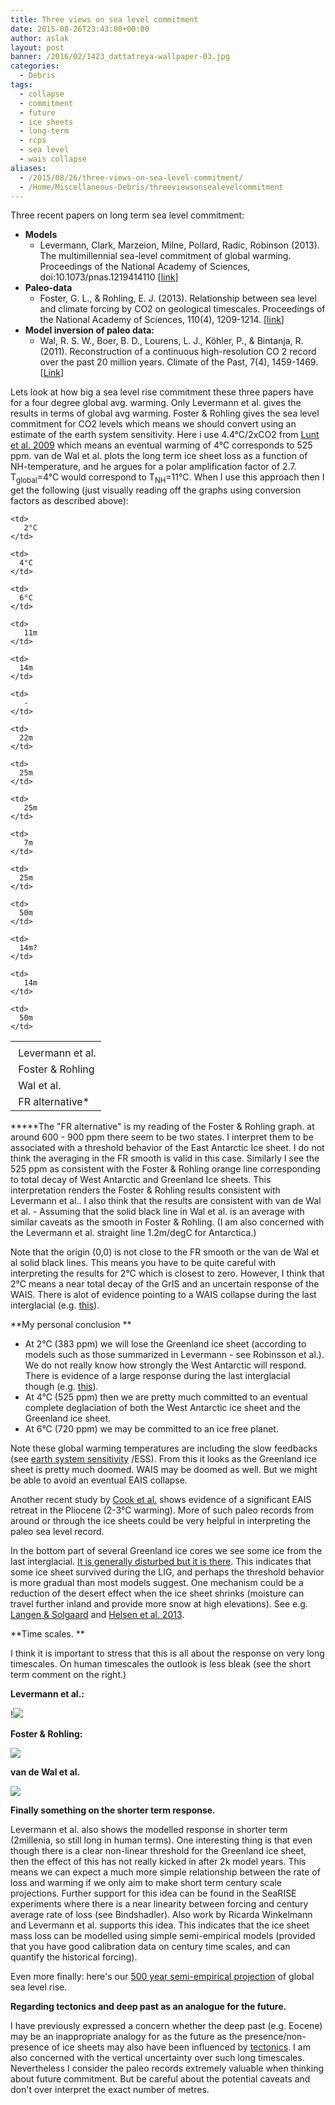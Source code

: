 ```yaml
---
title: Three views on sea level commitment
date: 2015-08-26T23:43:00+00:00
author: aslak
layout: post
banner: /2016/02/1423_dattatreya-wallpaper-03.jpg
categories:
  - Debris
tags:
  - collapse
  - commitment
  - future
  - ice sheets
  - long-term
  - rcps
  - sea level
  - wais collapse
aliases:
  - /2015/08/26/three-views-on-sea-level-commitment/
  - /Home/Miscellaneous-Debris/threeviewsonsealevelcommitment
---
```

Three recent papers on long term sea level commitment:

  * **Models** 
      * Levermann, Clark, Marzeion, Milne, Pollard, Radic, Robinson (2013). The multimillennial sea-level commitment of global warming. Proceedings of the National Academy of Sciences, doi:10.1073/pnas.1219414110 [[link](http://www.pik-potsdam.de/~anders/publications/levermann_clark13.pdf)]
  * **Paleo-data** 
      * Foster, G. L., & Rohling, E. J. (2013). Relationship between sea level and climate forcing by CO2 on geological timescales. Proceedings of the National Academy of Sciences, 110(4), 1209-1214. [[link](http://www.pnas.org/content/early/2013/01/03/1216073110.full.pdf)]
  * **Model inversion of paleo data:** 
      * Wal, R. S. W., Boer, B. D., Lourens, L. J., Köhler, P., & Bintanja, R. (2011). Reconstruction of a continuous high-resolution CO 2 record over the past 20 million years. Climate of the Past, 7(4), 1459-1469. [[Link](http://www.clim-past.net/7/1459/2011/cp-7-1459-2011.pdf)]

Lets look at how big a sea level rise commitment these three papers have for a four degree global avg. warming. Only Levermann et al. gives the results in terms of global avg warming. Foster & Rohling gives the sea level commitment for CO2 levels which means we should convert using an estimate of the earth system sensitivity. Here i use 4.4°C/2xCO2 from [Lunt et al. 2009](http://www.nature.com/ngeo/journal/v3/n1/abs/ngeo706.html) which means an eventual warming of 4°C corresponds to 525 ppm. van de Wal et al. plots the long term ice sheet loss as a function of NH-temperature, and he argues for a polar amplification factor of 2.7. T<sub>global</sub>=4°C would correspond to T<sub>NH</sub>=11°C. When I use this approach then I get the following (just visually reading off the graphs using conversion factors as described above):

<table>
  <tr>
    <td>
    </td>
    
    <td>
       2°C
    </td>
    
    <td>
      4°C 
    </td>
    
    <td>
      6°C 
    </td>
  </tr>
  
  <tr>
    <td>
       Levermann et al.
    </td>
    
    <td>
       11m
    </td>
    
    <td>
      14m
    </td>
    
    <td>
       -
    </td>
  </tr>
  
  <tr>
    <td>
       Foster & Rohling
    </td>
    
    <td>
      22m
    </td>
    
    <td>
      25m
    </td>
    
    <td>
       25m
    </td>
  </tr>
  
  <tr>
    <td>
       Wal et al.
    </td>
    
    <td>
       7m
    </td>
    
    <td>
      25m
    </td>
    
    <td>
      50m
    </td>
  </tr>
  
  <tr>
    <td>
       FR alternative*
    </td>
    
    <td>
      14m?
    </td>
    
    <td>
       14m
    </td>
    
    <td>
      50m
    </td>
  </tr>
</table>

*****The "FR alternative" is my reading of the Foster & Rohling graph. at around 600 - 900 ppm there seem to be two states. I interpret them to be associated with a threshold behavior of the East Antarctic Ice sheet. I do not think the averaging in the FR smooth is valid in this case. Similarly I see the 525 ppm as consistent with the Foster & Rohling orange line corresponding to total decay of West Antarctic and Greenland Ice sheets. This interpretation renders the Foster & Rohling results consistent with Levermann et al.. I also think that the results are consistent with van de Wal et al. - Assuming that the solid black line in Wal et al. is an average with similar caveats as the smooth in Foster & Rohling. (I am also concerned with the Levermann et al. straight line 1.2m/degC for Antarctica.)
  
Note that the origin (0,0) is not close to the FR smooth or the van de Wal et al solid black lines. This means you have to be quite careful with interpreting the results for 2°C which is closest to zero. However, I think that 2°C means a near total decay of the GrIS and an uncertain response of the WAIS. There is alot of evidence pointing to a WAIS collapse during the last interglacial (e.g. [this](http://skepticalscience.com/Antarctic_Octopus_Living_Testament_To_Global_Warming.html)).

**My personal conclusion **

  * At 2°C (383 ppm) we will lose the Greenland ice sheet (according to models such as those summarized in Levermann - see Robinsson et al.). We do not really know how strongly the West Antarctic will respond. There is evidence of a large response during the last interglacial though (e.g. [this](http://skepticalscience.com/Antarctic_Octopus_Living_Testament_To_Global_Warming.html)).
  * At 4°C (525 ppm) then we are pretty much committed to an eventual complete deglaciation of both the West Antarctic ice sheet and the Greenland ice sheet.
  * At 6°C (720 ppm) we may be committed to an ice free planet.

Note these global warming temperatures are including the slow feedbacks (see [earth system sensitivity](http://en.wikipedia.org/wiki/Climate_sensitivity) /ESS). From this it looks as the Greenland ice sheet is pretty much doomed. WAIS may be doomed as well. But we might be able to avoid an eventual EAIS collapse.
  
Another recent study by [Cook et al.](http://www.nature.com/ngeo/journal/vaop/ncurrent/full/ngeo1889.html) shows evidence of a significant EAIS retreat in the Pliocene (2-3°C warming). More of such paleo records from around or through the ice sheets could be very helpful in interpreting the paleo sea level record.

In the bottom part of several Greenland ice cores we see some ice from the last interglacial. [It is generally disturbed but it is there](/Home/PDFs/Announcements/eemianinterglacialreconstructedfromgreenlandfoldedneemicecorestrata). This indicates that some ice sheet survived during the LIG, and perhaps the threshold behavior is more gradual than most models suggest. One mechanism could be a reduction of the desert effect when the ice sheet shrinks (moisture can travel further inland and provide more snow at high elevations). See e.g. [Langen & Solgaard](http://link.springer.com/article/10.1007/s00382-012-1305-4) and [Helsen et al. 2013](http://www.clim-past-discuss.net/9/1735/2013/cpd-9-1735-2013.html).

**Time scales. **
  
I think it is important to stress that this is all about the response on very long timescales. On human timescales the outlook is less bleak (see the short term comment on the right.)

**Levermann et al.:**
  
!![](/2016/02/Levermann-fig1.png)

**Foster & Rohling:**
  
![](/2016/02/Foster-fig3.png)

**van de Wal et al.**
  
![](/2016/02/wal-fig2.png)

**Finally something on the shorter term response.**
  
Levermann et al. also shows the modelled response in shorter term (2millenia, so still long in human terms). One interesting thing is that even though there is a clear non-linear threshold for the Greenland ice sheet, then the effect of this has not really kicked in after 2k model years. This means we can expect a much more simple relationship between the rate of loss and warming if we only aim to make short term century scale projections. Further support for this idea can be found in the SeaRISE experiments where there is a near linearity between forcing and century average rate of loss (see Bindshadler). Also work by Ricarda Winkelmann and Levermann et al. supports this idea. This indicates that the ice sheet mass loss can be modelled using simple semi-empirical models (provided that you have good calibration data on century time scales, and can quantify the historical forcing).
  
Even more finally: here's our [500 year semi-empirical projection](/Home/PDFs/Announcements/sealevelprojectionstoad2500withthercpscenarios) of global sea level rise.

**Regarding tectonics and deep past as an analogue for the future.** 
  
I have previously expressed a concern whether the deep past (e.g. Eocene) may be an inappropriate analogy for as the future as the presence/non-presence of ice sheets may also have been influenced by [tectonics](http://cpgeosystems.com/035_Oligocene_3globes.jpg). I am also concerned with the vertical uncertainty over such long timescales. Nevertheless I consider the paleo records extremely valuable when thinking about future commitment. But be careful about the potential caveats and don't over interpret the exact number of metres.
